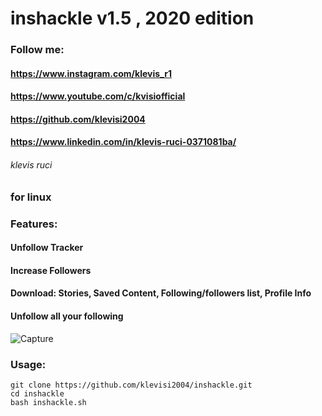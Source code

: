 # inshackle v1.5 , 2020 edition
### Follow me:
#### https://www.instagram.com/klevis_r1
#### https://www.youtube.com/c/kvisiofficial
#### https://github.com/klevisi2004
#### https://www.linkedin.com/in/klevis-ruci-0371081ba/
###### klevis ruci

### for linux 

### Features:
#### Unfollow Tracker
#### Increase Followers
#### Download: Stories, Saved Content, Following/followers list, Profile Info
#### Unfollow all your following
![Capture](https://user-images.githubusercontent.com/62477193/92646169-887bec00-f2d5-11ea-9f60-eb677be8bd6d.png)
### Usage:
```
git clone https://github.com/klevisi2004/inshackle.git
cd inshackle
bash inshackle.sh
```
